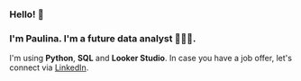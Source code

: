 ### Hello! 👋
### I'm Paulina. I'm a future data analyst 👩🏻‍💻. 

I'm using **Python**, **SQL** and **Looker Studio**. In case you have a job offer, let's connect via [LinkedIn](www.linkedin.com/in/paulina-katkauskaite).

